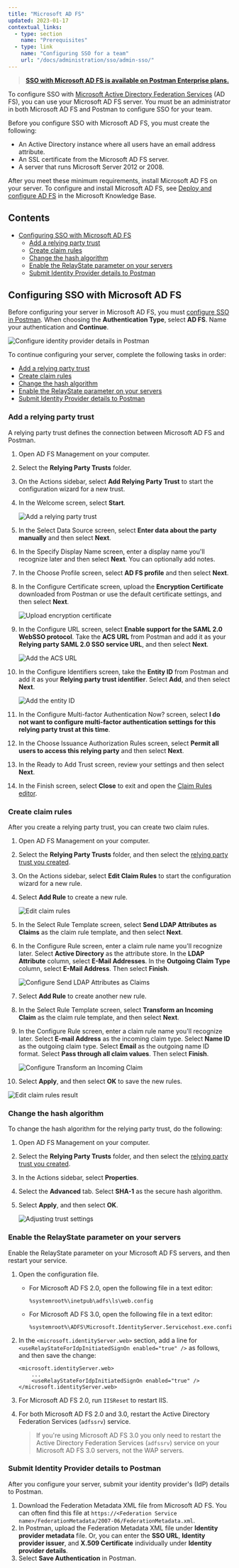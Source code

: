 ```yaml
---
title: "Microsoft AD FS"
updated: 2023-01-17
contextual_links:
  - type: section
    name: "Prerequisites"
  - type: link
    name: "Configuring SSO for a team"
    url: "/docs/administration/sso/admin-sso/"
---
```


> **[SSO with Microsoft AD FS is available on Postman Enterprise plans.](https://www.postman.com/pricing)**

To configure SSO with [Microsoft Active Directory Federation Services](https://docs.microsoft.com/en-gb/windows-server/identity/active-directory-federation-services) (AD FS), you can use your Microsoft AD FS server. You must be an administrator in both Microsoft AD FS and Postman to configure SSO for your team.

Before you configure SSO with Microsoft AD FS, you must create the following:

* An Active Directory instance where all users have an email address attribute.
* An SSL certificate from the Microsoft AD FS server.
* A server that runs Microsoft Server 2012 or 2008.

After you meet these minimum requirements, install Microsoft AD FS on your server. To configure and install Microsoft AD FS, see [Deploy and configure AD FS](https://docs.microsoft.com/en-us/previous-versions/dynamicscrm-2016/deployment-administrators-guide/gg188612(v=crm.8)) in the Microsoft Knowledge Base.

## Contents

* [Configuring SSO with Microsoft AD FS](#configuring-sso-with-microsoft-ad-fs)
    * [Add a relying party trust](#add-a-relying-party-trust)
    * [Create claim rules](#create-claim-rules)
    * [Change the hash algorithm](#change-the-hash-algorithm)
    * [Enable the RelayState parameter on your servers](#enable-the-relaystate-parameter-on-your-servers)
    * [Submit Identity Provider details to Postman](#submit-identity-provider-details-to-postman)

## Configuring SSO with Microsoft AD FS

Before configuring your server in Microsoft AD FS, you must [configure SSO in Postman](/docs/administration/sso/admin-sso/). When choosing the **Authentication Type**, select **AD FS**. Name your authentication and **Continue**.

<img alt="Configure identity provider details in Postman" src="https://assets.postman.com/postman-docs/v10/configure-identity-provider-v10.jpg"/>

To continue configuring your server, complete the following tasks in order:

* [Add a relying party trust](#add-a-relying-party-trust)
* [Create claim rules](#create-claim-rules)
* [Change the hash algorithm](#change-the-hash-algorithm)
* [Enable the RelayState parameter on your servers](#enable-the-relaystate-parameter-on-your-servers)
* [Submit Identity Provider details to Postman](#submit-identity-provider-details-to-postman)

### Add a relying party trust

A relying party trust defines the connection between Microsoft AD FS and Postman.

1. Open AD FS Management on your computer.
1. Select the **Relying Party Trusts** folder.
1. On the Actions sidebar, select **Add Relying Party Trust** to start the configuration wizard for a new trust.
1. In the Welcome screen, select **Start**.

    ![Add a relying party trust](https://assets.postman.com/postman-docs/v10/ENT-Relying-Party-Trust-v10.jpg)

1. In the Select Data Source screen, select **Enter data about the party manually** and then select **Next**.
1. In the Specify Display Name screen, enter a display name you'll recognize later and then select **Next**. You can optionally add notes.
1. In the Choose Profile screen, select **AD FS profile** and then select **Next**.

1. In the Configure Certificate screen, upload the **Encryption Certificate** downloaded from Postman or use the default certificate settings, and then select **Next**.

    ![Upload encryption certificate](https://assets.postman.com/postman-docs/v10/ENT-configure-cert-v10.jpg)

1. In the Configure URL screen, select **Enable support for the SAML 2.0 WebSSO protocol**. Take the **ACS URL** from Postman and add it as your **Relying party SAML 2.0 SSO service URL**, and then select **Next**.

    ![Add the ACS URL](https://assets.postman.com/postman-docs/v10/ENT-ACS-URL-v10.jpg)

1. In the Configure Identifiers screen, take the **Entity ID** from Postman and add it as your **Relying party trust identifier**. Select **Add**, and then select **Next**.

    ![Add the entity ID](https://assets.postman.com/postman-docs/v10/ENT-Relying-party-trust-identifier-v10.jpg)

1. In the Configure Multi-factor Authentication Now? screen, select **I do not want to configure multi-factor authentication settings for this relying party trust at this time**.

1. In the Choose Issuance Authorization Rules screen, select **Permit all users to access this relying party** and then select **Next**.
1. In the Ready to Add Trust screen, review your settings and then select **Next**.
1. In the Finish screen, select **Close** to exit and open the [Claim Rules editor](#create-claim-rules).

### Create claim rules

After you create a relying party trust, you can create two claim rules.

1. Open AD FS Management on your computer.
1. Select the **Relying Party Trusts** folder, and then select the [relying party trust you created](#add-a-relying-party-trust).
1. On the Actions sidebar, select **Edit Claim Rules** to start the configuration wizard for a new rule.
1. Select **Add Rule** to create a new rule.

    ![Edit claim rules](https://assets.postman.com/postman-docs/v10/ENT-claim-rules-v10.jpg)

1. In the Select Rule Template screen, select **Send LDAP Attributes as Claims** as the claim rule template, and then select **Next**.
1. In the Configure Rule screen, enter a claim rule name you'll recognize later. Select **Active Directory** as the attribute store. In the **LDAP Attribute** column, select **E-Mail Addresses**. In the **Outgoing Claim Type** column, select **E-Mail Address**. Then select **Finish**.

    ![Configure Send LDAP Attributes as Claims](https://assets.postman.com/postman-docs/v10/ENT-ldap-attributes-as-claims-v10.jpg)

1. Select **Add Rule** to create another new rule.
1. In the Select Rule Template screen, select **Transform an Incoming Claim** as the claim rule template, and then select **Next**.
1. In the Configure Rule screen, enter a claim rule name you'll recognize later. Select **E-mail Address** as the incoming claim type. Select **Name ID** as the outgoing claim type. Select **Email** as the outgoing name ID format. Select **Pass through all claim values**. Then select **Finish**.

    ![Configure Transform an Incoming Claim](https://assets.postman.com/postman-docs/v10/ENT-transform-incoming-claim-v10.jpg)

1. Select **Apply**, and then select **OK** to save the new rules.

![Edit claim rules result](https://assets.postman.com/postman-docs/v10/ENT-Edit-Claim-Rules-v10.jpg)

### Change the hash algorithm

To change the hash algorithm for the relying party trust, do the following:

1. Open AD FS Management on your computer.
1. Select the **Relying Party Trusts** folder, and then select the [relying party trust you created](#add-a-relying-party-trust).
1. In the Actions sidebar, select **Properties**.
1. Select the **Advanced** tab. Select **SHA-1** as the secure hash algorithm.
1. Select **Apply**, and then select **OK**.

    ![Adjusting trust settings](https://assets.postman.com/postman-docs/v10/ENT-Adjusting-trust-settings-v10.jpg)

### Enable the RelayState parameter on your servers

Enable the RelayState parameter on your Microsoft AD FS servers, and then restart your service.

1. Open the configuration file.

    * For Microsoft AD FS 2.0, open the following file in a text editor:

        ```shell
        %systemroot%\inetpub\adfs\ls\web.config
        ```

    * For Microsoft AD FS 3.0, open the following file in a text editor:

        ```shell
        %systemroot%\ADFS\Microsoft.IdentityServer.Servicehost.exe.config
        ```

1. In the `<microsoft.identityServer.web>` section, add a line for `<useRelayStateForIdpInitiatedSignOn enabled="true" />` as follows, and then save the change:

    ```shell
    <microsoft.identityServer.web>
        ...
        <useRelayStateForIdpInitiatedSignOn enabled="true" />
    </microsoft.identityServer.web>
    ```

1. For Microsoft AD FS 2.0, run `IISReset` to restart IIS.
1. For both Microsoft AD FS 2.0 and 3.0, restart the Active Directory Federation Services (`adfssrv`) service.

    > If you're using Microsoft AD FS 3.0 you only need to restart the Active Directory Federation Services (`adfssrv`) service on your Microsoft AD FS 3.0 servers, not the WAP servers.

### Submit Identity Provider details to Postman

After you configure your server, submit your identity provider's (IdP) details to Postman.

1. Download the Federation Metadata XML file from Microsoft AD FS. You can often find this file at `https://<Federation Service name>/FederationMetadata/2007-06/FederationMetadata.xml`.
1. In Postman, upload the Federation Metadata XML file under **Identity provider metadata** file. Or, you can enter the **SSO URL**, **Identity provider issuer**, and **X.509 Certificate** individually under **Identity provider details**.
1. Select **Save Authentication** in Postman.
